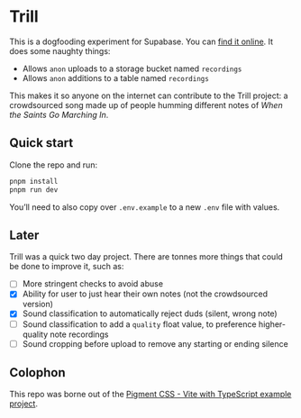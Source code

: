 # Trill

This is a dogfooding experiment for Supabase. You can [find it online](https://trill-topaz.vercel.app/). It does some naughty things:

- Allows `anon` uploads to a storage bucket named `recordings`
- Allows `anon` additions to a table named `recordings`

This makes it so anyone on the internet can contribute to the Trill project: a crowdsourced song made up of people humming different notes of _When the Saints Go Marching In_.

## Quick start

Clone the repo and run:

```bash
pnpm install
pnpm run dev
```

You’ll need to also copy over `.env.example` to a new `.env` file with values.

## Later

Trill was a quick two day project. There are tonnes more things that could be done to improve it, such as:

- [ ] More stringent checks to avoid abuse
- [x] Ability for user to just hear their own notes (not the crowdsourced version)
- [x] Sound classification to automatically reject duds (silent, wrong note)
- [ ] Sound classification to add a `quality` float value, to preference higher-quality note recordings
- [ ] Sound cropping before upload to remove any starting or ending silence

## Colophon

This repo was borne out of the [Pigment CSS - Vite with TypeScript example project](https://github.com/mui/pigment-css/tree/master/examples/pigment-css-vite-ts).

